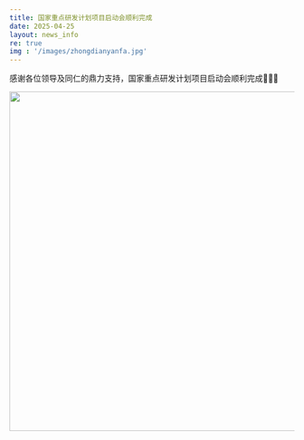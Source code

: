 ```yaml
---
title: 国家重点研发计划项目启动会顺利完成
date: 2025-04-25
layout: news_info
re: true
img : '/images/zhongdianyanfa.jpg'
---
```

感谢各位领导及同仁的鼎力支持，国家重点研发计划项目启动会顺利完成🎉🎉🎉

<div style="text-align: center;">
    <img src="{{ '/images/zhongdianyanfa.jpg' | relative_src }} " width="800" height="600" style="margin: auto;"/>
</div>
